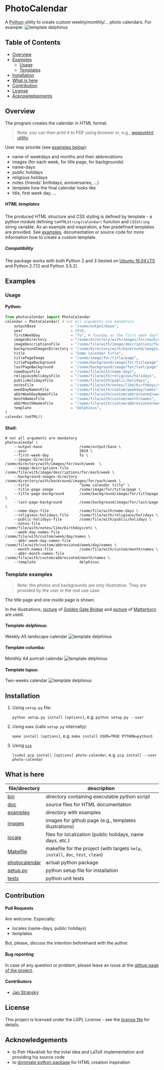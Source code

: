 # PhotoCalendar
A [Python](https://python.org) utility to create custom weekly/monthly/... photo calendars.
For example:
![template delphinus](images/delphinus.png)

## Table of Contents
- [Overview](#overview)
- [Examples](#examples)
	- [Usage](#usage)
	- [Templates](#template-examples)
- [Installation](#installation)
- [What is here](#what-is-here)
- [Contribution](#contribution)
- [License](#license)
- [Acknowledgements](#acknowledgements)

## Overview
The program creates the calendar in HTML format.
> Note: you can then print it to PDF using browser or, e.g., [weasyptint utility](https://weasyprint.org).

User may provide (see [examples below](#examples)):
- name of weekdays and months and their abbreviations
- images (for each week, for title page, for backgrounds)
- name-days
- public holidays
- religious holidays
- notes (friends' birthdays, anniversaries, ...)
- template how the final calendar looks like
- title, first week day, ...

##### HTML templates
The produced HTML structure and CSS styling is defined by template - a python module defining `toHTMLString(calendar)` function and `CSSString` string variable.
As an example and inspiration, a few predefined templates are provided.
See [examples](examples), documentation or source code for more information how to create a custom template.

##### Compatibility
The package works with both Python 2 and 3 (tested on [Ubuntu 16.04 LTS](https://www.ubuntu.com/) and Python 2.7.12 and Python 3.5.2).

## Examples

### Usage

#### Python:
```python
from photocalendar import PhotoCalendar
calendar = PhotoCalendar( # not all arguments are mandatory
	outputBase                = "/some/output/base",
	year                      = 2019,
	firstWeekDay              = "Tu", # Tuesday as the first week day? Well, why not...
	imagesDirectory           = "/some/directory/with/images/for/each/week",
	imageDescriptionsFile     = "/some/file/with/image/descriptions/for/each/week",
	backgroundImagesDirectory = "/some/directory/with/backround/images/for/each/week",
	title                     = "Some calendar title",
	titlePageImage            = "/some/image/for/title/page",
	titlePageBackground       = "/some/background/image/for/titlepage",
	lastPageBackground        = "/some/background/image/for/last/page",
	nameDaysFile              = "/some/file/with/name-days",
	religiousHolidaysFile     = "/some/file/with/religious/holidays",
	publicHolidaysFile        = "/some/file/with/public/holidays",
	notesFile                 = "/some/file/with/notes/like/birthdays/etc",
	weekDayNamesFile          = "/some/file/with/custom/weekday/names",
	abbrWeekDayNamesFile      = "/some/file/with/custom/abbreviated/weekday/names",
	monthNamesFile            = "/some/file/with/custom/month/names",
	abbrMonthNamesFile        = "/some/file/with/custom/abbreviated/month/names",
	template                  = "delphinus",
)
calendar.toHTML()
```

#### Shell:
```shell
# not all arguments are mandatory
photocalendar \
	--output-base                 /some/output/base \
	--year                        2019 \
	--first-week-day              Tu \
	--images-directory            /some/directory/with/images/for/each/week  \
	--image-descriptions-file     /some/file/with/image/descriptions/for/each/week \
	--background-images-directory /some/directory/with/backround/images/for/each/week \
	--title                       "Some calendar title" \
	--title-page-image            /some/image/for/title/page \
	--title-page-background       /some/background/image/for/titlepage \
	--last-page-background        /some/background/image/for/last/page \
	--name-days-file              /some/file/with/name-days \
	--religious-holidays-file     /some/file/with/religious/holidays \
	--public-holidays-file        /some/file/with/public/holidays \
	--notes-file                  /some/file/with/notes/like/birthdays/etc \
	--week-day-names-file         /some/file/with/custom/week/day/names \
	--abbr-week-day-names-file    /some/file/with/custom/abbreviated/week/day/names \
	--month-names-file            /some/file/with/custom/month/names \
	--abbr-month-names-file       /some/file/with/custom/abbreviated/month/names \
	--template                    delphinus
```

### Template examples
> Note:
> the photos and backgrounds are only illustrative.
> They are provided by the user in the real use case.

The title page and one inside page is shown.

In the illustrations,
[picture](https://upload.wikimedia.org/wikipedia/commons/d/d1/Golden_Gate_1.jpg)
of
[Golden Gate Bridge](https://en.wikipedia.org/wiki/Golden_Gate_Bridge)
and
[picture](https://upload.wikimedia.org/wikipedia/commons/4/4c/Matterhorn_from_Zermatt2.jpg)
of
[Matterhorn](https://en.wikipedia.org/wiki/Matterhorn)
are used.

#### Template delphinus:
Weekly A5 landscape calendar
![template delphinus](images/delphinus.png)

#### Template columba:
Monthly A4 portrait calendar
![template delphinus](images/columba.png)

#### Template lupus:
Two-weeks calendar
![template delphinus](images/lupus.png)

## Installation
1. Using `setup.py` file:

	`python setup.py install [options]`, e.g. `python setup.py --user`

2. Using `make` (calls `setup.py` internally):

	`make install [options]`, e.g. `make install USER=TRUE PYTHON=python3`

3. Using [`pip`](https://pypi.org/project/pip/)

	`[sudo] pip install [options] photo-calendar`, e.g. `pip install --user photo-calendar`

## What is here
| file/directory | description |
| --- | --- |
| [bin](bin) | directory containing executable python script |
| [doc](doc) | source files for HTML documentation |
| [examples](examples) | directory with examples |
| [images](images) | images for github page (e.g., templates illustrations) |
| [locale](locale) | files for localization (public holidays, name days, etc.) |
| [Makefile](Makefile) | makefile for the project (with targets `help`, `install`, `doc`, `test`, `clean`) |
| [photocalendar](photocalendar) | actual python package |
| [setup.py](setup.py) | python setup file for installation |
| [tests](tests) | python unit tests |

## Contribution
#### Pull Requests
Are welcome. Especially:
- locales (name-days, public holidays)
- templates

But, please, discuss the intention beforehand with the author.

#### Bug reporting
In case of any question or problem, please leave an issue at the [githup page of the project](https://github.com/stranskyjan/photo-calendar).

#### Contributors
- [Jan Stránský](https://github.com/stranskyjan)

## License
This project is licensed under the LGPL License - see the [license file](LICENSE) for details.

## Acknowledgements
- to Petr Hlaváček for the inital idea and LaTeX implementation and providing his source code
- to [dominate python package](https://github.com/Knio/dominate) for HTML creation inspiration
